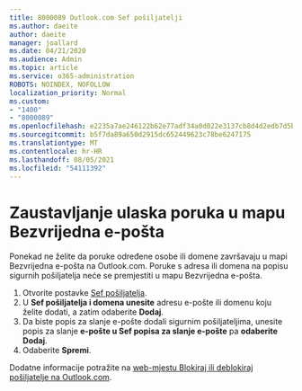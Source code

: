 ```yaml
---
title: 8000089 Outlook.com Sef pošiljatelji
ms.author: daeite
author: daeite
manager: joallard
ms.date: 04/21/2020
ms.audience: Admin
ms.topic: article
ms.service: o365-administration
ROBOTS: NOINDEX, NOFOLLOW
localization_priority: Normal
ms.custom:
- "1400"
- "8000089"
ms.openlocfilehash: e2235a7ae246122b62e77adf34a0d022e3137cb8d4d2edb7d5b5db4d78bc42e9
ms.sourcegitcommit: b5f7da89a650d2915dc652449623c78be6247175
ms.translationtype: MT
ms.contentlocale: hr-HR
ms.lasthandoff: 08/05/2021
ms.locfileid: "54111392"
---
```

# <a name="stop-messages-from-going-into-your-junk-email-folder"></a>Zaustavljanje ulaska poruka u mapu Bezvrijedna e-pošta

Ponekad ne želite da poruke određene osobe ili domene završavaju u mapi Bezvrijedna e-pošta na Outlook.com. Poruke s adresa ili domena na popisu sigurnih pošiljatelja neće se premjestiti u mapu Bezvrijedna e-pošta.

1. Otvorite postavke [Sef pošiljatelja](https://go.microsoft.com/fwlink/?linkid=2035804).
2. U **Sef pošiljatelja i domena unesite** adresu e-pošte ili domenu koju želite dodati, a zatim odaberite **Dodaj**.
3. Da biste popis za slanje e-pošte dodali sigurnim pošiljateljima, unesite popis za slanje **e-pošte u Sef popisa za slanje e-pošte** pa **odaberite Dodaj**.
4. Odaberite **Spremi**.

Dodatne informacije potražite na [web-mjestu Blokiraj ili deblokiraj pošiljatelje na Outlook.com](https://support.office.com/article/afba1c94-77bb-4f50-8b85-057cf52f4d5e?wt.mc_id=Office_Outlook_com_Alchemy).